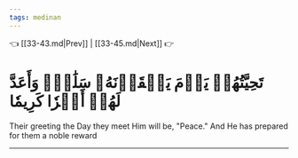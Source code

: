```yaml
---
tags: medinan
---
```


👈 [[33-43.md|Prev]] | [[33-45.md|Next]] 👉

# تَحِيَّتُهُمۡ يَوۡمَ يَلۡقَوۡنَهُۥ سَلَٰمٞۚ وَأَعَدَّ لَهُمۡ أَجۡرٗا كَرِيمٗا

Their greeting the Day they meet Him will be, "Peace." And He has prepared for them a noble reward

---

